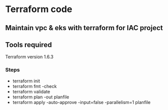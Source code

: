 # Terraform code 

## Maintain vpc & eks with terraform for IAC project

## Tools required
Terraform version 1.6.3

### Steps
* terraform init
* terraform fmt -check
* terraform validate
* terraform plan -out planfile
* terraform apply -auto-approve -input=false -parallelism=1 planfile
####
#####
